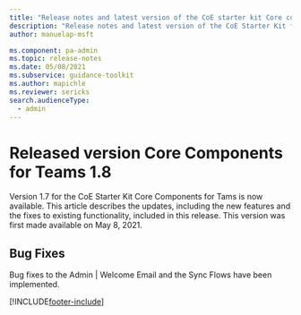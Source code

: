```yaml
---
title: "Release notes and latest version of the CoE starter kit Core components for Teams 1.7 | MicrosoftDocs"
description: "Release notes and latest version of the CoE Starter Kit for Teams 1.8."
author: manuelap-msft

ms.component: pa-admin
ms.topic: release-notes
ms.date: 05/08/2021
ms.subservice: guidance-toolkit
ms.author: mapichle
ms.reviewer: sericks
search.audienceType: 
  - admin
---
```


# Released version Core Components for Teams 1.8

Version 1.7 for the CoE Starter Kit Core Components for Tams is now available. This article describes the updates, including the new features and the fixes to existing functionality, included in this release. This version was first made available on May 8, 2021.

## Bug Fixes

Bug fixes to the Admin | Welcome Email and the Sync Flows have been implemented.

[!INCLUDE[footer-include](../../../includes/footer-banner.md)]
